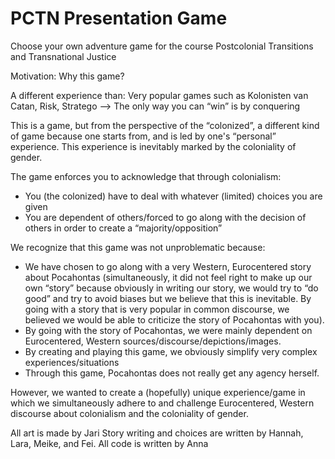 # PCTN Presentation Game
Choose your own adventure game for the course Postcolonial Transitions and Transnational Justice 

Motivation: 
Why this game? 

A different experience than: 
Very popular games such as Kolonisten van Catan, Risk, Stratego —> The only way you can “win” is by conquering 

This is a game, but from the perspective of the “colonized”, a different kind of game because one starts from, and is led by one's “personal” experience. This experience is inevitably marked by the coloniality of gender. 

The game enforces you to acknowledge that through colonialism: 
- You (the colonized) have to deal with whatever (limited) choices you are given 
- You are dependent of others/forced to go along with the decision of others in order to create a “majority/opposition” 

We recognize that this game was not unproblematic because: 
- We have chosen to go along with a very Western, Eurocentered story about Pocahontas (simultaneously, it did not feel right to make up our own “story”  because obviously in writing our story, we would try to “do good” and try to avoid biases but we believe that this is inevitable. By going with a story that is very popular in common discourse, we believed we would be able to criticize the story of Pocahontas with you). 
- By going with the story of Pocahontas, we were mainly dependent on Eurocentered, Western sources/discourse/depictions/images. 
- By creating and playing this game, we obviously simplify very complex experiences/situations 
- Through this game, Pocahontas does not really get any agency herself. 

However, we wanted to create a (hopefully) unique experience/game in which we simultaneously adhere to and challenge Eurocentered, Western discourse about colonialism and the coloniality of gender.

All art is made by Jari
Story writing and choices are written by Hannah, Lara, Meike, and Fei.
All code is written by Anna
